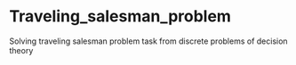 # Traveling_salesman_problem
Solving traveling salesman problem task from discrete problems of decision theory
